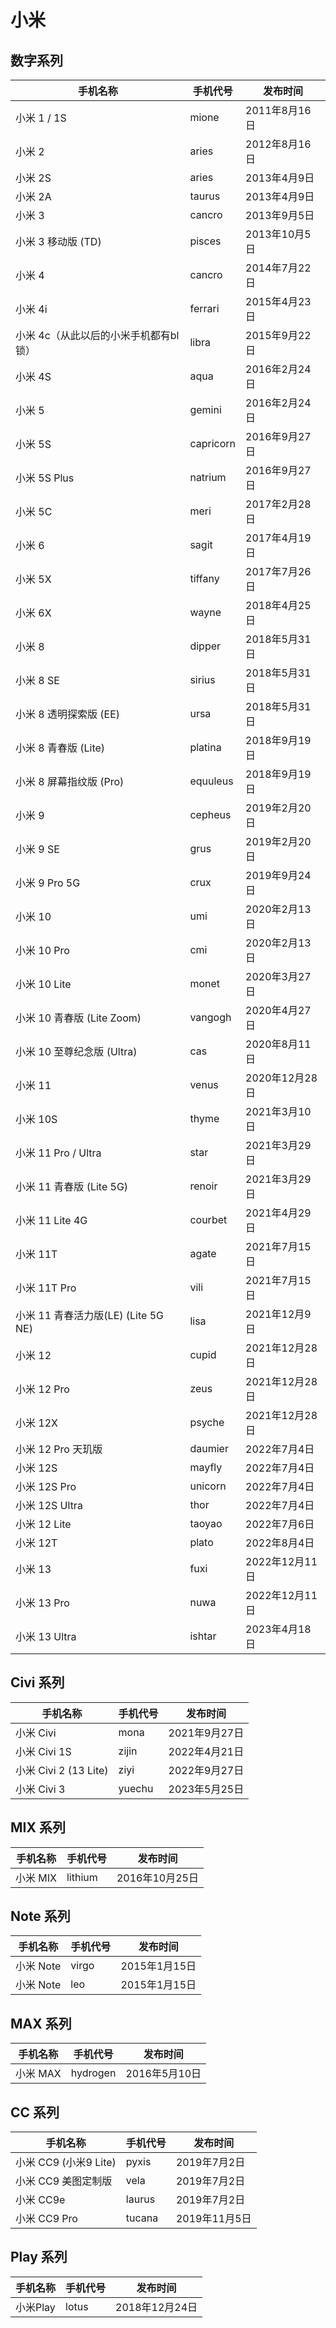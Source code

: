 # 小米

## 数字系列

| 手机名称                              | 手机代号  | 发布时间       |
| ------------------------------------- | --------- | -------------- |
| 小米 1 / 1S                           | mione     | 2011年8月16日  |
| 小米 2                                | aries     | 2012年8月16日  |
| 小米 2S                               | aries     | 2013年4月9日   |
| 小米 2A                               | taurus    | 2013年4月9日   |
| 小米 3                                | cancro    | 2013年9月5日   |
| 小米 3 移动版 (TD)                    | pisces    | 2013年10月5日  |
| 小米 4                                | cancro    | 2014年7月22日  |
| 小米 4i                               | ferrari   | 2015年4月23日  |
| 小米 4c（从此以后的小米手机都有bl锁） | libra     | 2015年9月22日  |
| 小米 4S                               | aqua      | 2016年2月24日  |
| 小米 5                                | gemini    | 2016年2月24日  |
| 小米 5S                               | capricorn | 2016年9月27日  |
| 小米 5S Plus                          | natrium   | 2016年9月27日  |
| 小米 5C                               | meri      | 2017年2月28日  |
| 小米 6                                | sagit     | 2017年4月19日  |
| 小米 5X                               | tiffany   | 2017年7月26日  |
| 小米 6X                               | wayne     | 2018年4月25日  |
| 小米 8                                | dipper    | 2018年5月31日  |
| 小米 8 SE                             | sirius    | 2018年5月31日  |
| 小米 8 透明探索版 (EE)                | ursa      | 2018年5月31日  |
| 小米 8 青春版 (Lite)                  | platina   | 2018年9月19日  |
| 小米 8 屏幕指纹版 (Pro)               | equuleus  | 2018年9月19日  |
| 小米 9                                | cepheus   | 2019年2月20日  |
| 小米 9 SE                             | grus      | 2019年2月20日  |
| 小米 9 Pro 5G                         | crux      | 2019年9月24日  |
| 小米 10                               | umi       | 2020年2月13日  |
| 小米 10 Pro                           | cmi       | 2020年2月13日  |
| 小米 10 Lite                          | monet     | 2020年3月27日  |
| 小米 10 青春版 (Lite Zoom)            | vangogh   | 2020年4月27日  |
| 小米 10 至尊纪念版 (Ultra)            | cas       | 2020年8月11日  |
| 小米 11                               | venus     | 2020年12月28日 |
| 小米 10S                              | thyme     | 2021年3月10日  |
| 小米 11 Pro / Ultra                   | star      | 2021年3月29日  |
| 小米 11 青春版 (Lite 5G)              | renoir    | 2021年3月29日  |
| 小米 11 Lite 4G                       | courbet   | 2021年4月29日  |
| 小米 11T                              | agate     | 2021年7月15日  |
| 小米 11T Pro                          | vili      | 2021年7月15日  |
| 小米 11 青春活力版(LE) (Lite 5G NE)   | lisa      | 2021年12月9日  |
| 小米 12                               | cupid     | 2021年12月28日 |
| 小米 12 Pro                           | zeus      | 2021年12月28日 |
| 小米 12X                              | psyche    | 2021年12月28日 |
| 小米 12 Pro 天玑版                    | daumier   | 2022年7月4日   |
| 小米 12S                              | mayfly    | 2022年7月4日   |
| 小米 12S Pro                          | unicorn   | 2022年7月4日   |
| 小米 12S Ultra                        | thor      | 2022年7月4日   |
| 小米 12 Lite                          | taoyao    | 2022年7月6日   |
| 小米 12T                              | plato     | 2022年8月4日   |
| 小米 13                               | fuxi      | 2022年12月11日 |
| 小米 13 Pro                           | nuwa      | 2022年12月11日 |
| 小米 13 Ultra                         | ishtar    | 2023年4月18日  |

## Civi 系列

| 手机名称              | 手机代号 | 发布时间      |
| --------------------- | -------- | ------------- |
| 小米 Civi             | mona     | 2021年9月27日 |
| 小米 Civi 1S          | zijin    | 2022年4月21日 |
| 小米 Civi 2 (13 Lite) | ziyi     | 2022年9月27日 |
| 小米 Civi 3           | yuechu   | 2023年5月25日 |

## MIX 系列

| 手机名称 | 手机代号 | 发布时间       |
| -------- | -------- | -------------- |
| 小米 MIX | lithium  | 2016年10月25日 |

## Note 系列

| 手机名称  | 手机代号 | 发布时间      |
| --------- | -------- | ------------- |
| 小米 Note | virgo    | 2015年1月15日 |
| 小米 Note | leo      | 2015年1月15日 |

## MAX 系列

| 手机名称 | 手机代号 | 发布时间      |
| -------- | -------- | ------------- |
| 小米 MAX | hydrogen | 2016年5月10日 |

## CC 系列

| 手机名称              | 手机代号 | 发布时间      |
| --------------------- | -------- | ------------- |
| 小米 CC9 (小米9 Lite) | pyxis    | 2019年7月2日  |
| 小米 CC9 美图定制版   | vela     | 2019年7月2日  |
| 小米 CC9e             | laurus   | 2019年7月2日  |
| 小米 CC9 Pro          | tucana   | 2019年11月5日 |

## Play 系列

| 手机名称 | 手机代号 | 发布时间       |
| -------- | -------- | -------------- |
| 小米Play | lotus    | 2018年12月24日 |
